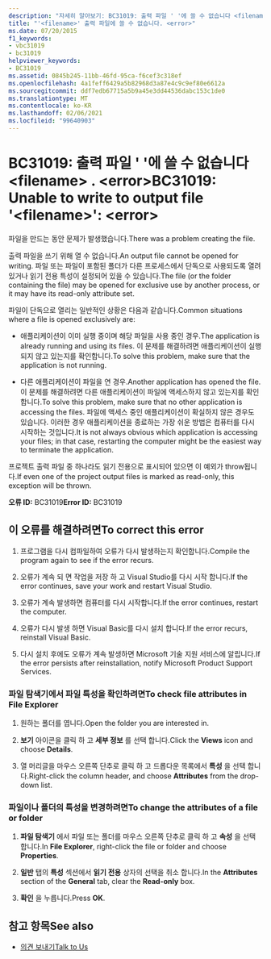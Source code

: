 ```yaml
---
description: "자세히 알아보기: BC31019: 출력 파일 ' '에 쓸 수 없습니다 <filename> . <error>"
title: "'<filename>' 출력 파일에 쓸 수 없습니다. <error>"
ms.date: 07/20/2015
f1_keywords:
- vbc31019
- bc31019
helpviewer_keywords:
- BC31019
ms.assetid: 0845b245-11bb-46fd-95ca-f6cef3c318ef
ms.openlocfilehash: 4a1feff6429a5b82968d3a87e4c9c9ef80e6612a
ms.sourcegitcommit: ddf7edb67715a5b9a45e3dd44536dabc153c1de0
ms.translationtype: MT
ms.contentlocale: ko-KR
ms.lasthandoff: 02/06/2021
ms.locfileid: "99640903"
---
```

# <a name="bc31019-unable-to-write-to-output-file-filename-error"></a><span data-ttu-id="4665c-103">BC31019: 출력 파일 ' '에 쓸 수 없습니다 \<filename> . \<error></span><span class="sxs-lookup"><span data-stu-id="4665c-103">BC31019: Unable to write to output file '\<filename>': \<error></span></span>

<span data-ttu-id="4665c-104">파일을 만드는 동안 문제가 발생했습니다.</span><span class="sxs-lookup"><span data-stu-id="4665c-104">There was a problem creating the file.</span></span>

 <span data-ttu-id="4665c-105">출력 파일을 쓰기 위해 열 수 없습니다.</span><span class="sxs-lookup"><span data-stu-id="4665c-105">An output file cannot be opened for writing.</span></span> <span data-ttu-id="4665c-106">파일 또는 파일이 포함된 폴더가 다른 프로세스에서 단독으로 사용되도록 열려 있거나 읽기 전용 특성이 설정되어 있을 수 있습니다.</span><span class="sxs-lookup"><span data-stu-id="4665c-106">The file (or the folder containing the file) may be opened for exclusive use by another process, or it may have its read-only attribute set.</span></span>

 <span data-ttu-id="4665c-107">파일이 단독으로 열리는 일반적인 상황은 다음과 같습니다.</span><span class="sxs-lookup"><span data-stu-id="4665c-107">Common situations where a file is opened exclusively are:</span></span>

- <span data-ttu-id="4665c-108">애플리케이션이 이미 실행 중이며 해당 파일을 사용 중인 경우.</span><span class="sxs-lookup"><span data-stu-id="4665c-108">The application is already running and using its files.</span></span> <span data-ttu-id="4665c-109">이 문제를 해결하려면 애플리케이션이 실행되지 않고 있는지를 확인합니다.</span><span class="sxs-lookup"><span data-stu-id="4665c-109">To solve this problem, make sure that the application is not running.</span></span>

- <span data-ttu-id="4665c-110">다른 애플리케이션이 파일을 연 경우.</span><span class="sxs-lookup"><span data-stu-id="4665c-110">Another application has opened the file.</span></span> <span data-ttu-id="4665c-111">이 문제를 해결하려면 다른 애플리케이션이 파일에 액세스하지 않고 있는지를 확인합니다.</span><span class="sxs-lookup"><span data-stu-id="4665c-111">To solve this problem, make sure that no other application is accessing the files.</span></span> <span data-ttu-id="4665c-112">파일에 액세스 중인 애플리케이션이 확실하지 않은 경우도 있습니다. 이러한 경우 애플리케이션을 종료하는 가장 쉬운 방법은 컴퓨터를 다시 시작하는 것입니다.</span><span class="sxs-lookup"><span data-stu-id="4665c-112">It is not always obvious which application is accessing your files; in that case, restarting the computer might be the easiest way to terminate the application.</span></span>

 <span data-ttu-id="4665c-113">프로젝트 출력 파일 중 하나라도 읽기 전용으로 표시되어 있으면 이 예외가 throw됩니다.</span><span class="sxs-lookup"><span data-stu-id="4665c-113">If even one of the project output files is marked as read-only, this exception will be thrown.</span></span>

 <span data-ttu-id="4665c-114">**오류 ID:** BC31019</span><span class="sxs-lookup"><span data-stu-id="4665c-114">**Error ID:** BC31019</span></span>

## <a name="to-correct-this-error"></a><span data-ttu-id="4665c-115">이 오류를 해결하려면</span><span class="sxs-lookup"><span data-stu-id="4665c-115">To correct this error</span></span>

1. <span data-ttu-id="4665c-116">프로그램을 다시 컴파일하여 오류가 다시 발생하는지 확인합니다.</span><span class="sxs-lookup"><span data-stu-id="4665c-116">Compile the program again to see if the error recurs.</span></span>

2. <span data-ttu-id="4665c-117">오류가 계속 되 면 작업을 저장 하 고 Visual Studio를 다시 시작 합니다.</span><span class="sxs-lookup"><span data-stu-id="4665c-117">If the error continues, save your work and restart Visual Studio.</span></span>

3. <span data-ttu-id="4665c-118">오류가 계속 발생하면 컴퓨터를 다시 시작합니다.</span><span class="sxs-lookup"><span data-stu-id="4665c-118">If the error continues, restart the computer.</span></span>

4. <span data-ttu-id="4665c-119">오류가 다시 발생 하면 Visual Basic를 다시 설치 합니다.</span><span class="sxs-lookup"><span data-stu-id="4665c-119">If the error recurs, reinstall Visual Basic.</span></span>

5. <span data-ttu-id="4665c-120">다시 설치 후에도 오류가 계속 발생하면 Microsoft 기술 지원 서비스에 알립니다.</span><span class="sxs-lookup"><span data-stu-id="4665c-120">If the error persists after reinstallation, notify Microsoft Product Support Services.</span></span>

### <a name="to-check-file-attributes-in-file-explorer"></a><span data-ttu-id="4665c-121">파일 탐색기에서 파일 특성을 확인하려면</span><span class="sxs-lookup"><span data-stu-id="4665c-121">To check file attributes in File Explorer</span></span>

1. <span data-ttu-id="4665c-122">원하는 폴더를 엽니다.</span><span class="sxs-lookup"><span data-stu-id="4665c-122">Open the folder you are interested in.</span></span>

2. <span data-ttu-id="4665c-123">**보기** 아이콘을 클릭 하 고 **세부 정보** 를 선택 합니다.</span><span class="sxs-lookup"><span data-stu-id="4665c-123">Click the **Views** icon and choose **Details**.</span></span>

3. <span data-ttu-id="4665c-124">열 머리글을 마우스 오른쪽 단추로 클릭 하 고 드롭다운 목록에서 **특성** 을 선택 합니다.</span><span class="sxs-lookup"><span data-stu-id="4665c-124">Right-click the column header, and choose **Attributes** from the drop-down list.</span></span>

### <a name="to-change-the-attributes-of-a-file-or-folder"></a><span data-ttu-id="4665c-125">파일이나 폴더의 특성을 변경하려면</span><span class="sxs-lookup"><span data-stu-id="4665c-125">To change the attributes of a file or folder</span></span>

1. <span data-ttu-id="4665c-126">**파일 탐색기** 에서 파일 또는 폴더를 마우스 오른쪽 단추로 클릭 하 고 **속성** 을 선택 합니다.</span><span class="sxs-lookup"><span data-stu-id="4665c-126">In **File Explorer**, right-click the file or folder and choose **Properties**.</span></span>

2. <span data-ttu-id="4665c-127">**일반** 탭의 **특성** 섹션에서 **읽기 전용** 상자의 선택을 취소 합니다.</span><span class="sxs-lookup"><span data-stu-id="4665c-127">In the **Attributes** section of the **General** tab, clear the **Read-only** box.</span></span>

3. <span data-ttu-id="4665c-128">**확인** 을 누릅니다.</span><span class="sxs-lookup"><span data-stu-id="4665c-128">Press **OK**.</span></span>

## <a name="see-also"></a><span data-ttu-id="4665c-129">참고 항목</span><span class="sxs-lookup"><span data-stu-id="4665c-129">See also</span></span>

- [<span data-ttu-id="4665c-130">의견 보내기</span><span class="sxs-lookup"><span data-stu-id="4665c-130">Talk to Us</span></span>](/visualstudio/ide/feedback-options)
